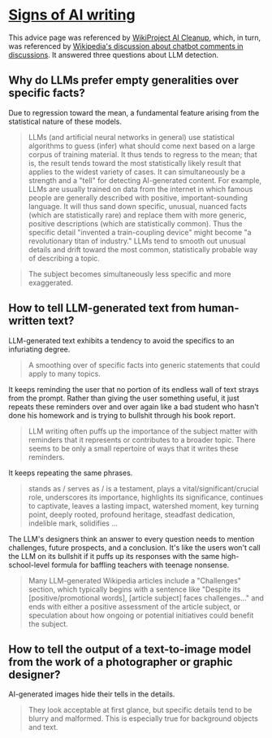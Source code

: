 # [Signs of AI writing](https://en.m.wikipedia.org/w/index.php?title=Wikipedia:Signs_of_AI_writing&oldid=1315853483)

This advice page was referenced by [WikiProject AI Cleanup](https://en.m.wikipedia.org/wiki/Wikipedia_talk:WikiProject_AI_Cleanup/Archive_1), which, in turn, was referenced by [Wikipedia's discussion about chatbot comments in discussions](../../../2025/10/07/wikipedia_chatbot_comments_in_discussions.md). It answered three questions about LLM detection.

## Why do LLMs prefer empty generalities over specific facts?

Due to regression toward the mean, a fundamental feature arising from the statistical nature of these models.

> LLMs (and artificial neural networks in general) use statistical algorithms to guess (infer) what should come next based on a large corpus of training material. It thus tends to regress to the mean; that is, the result tends toward the most statistically likely result that applies to the widest variety of cases. It can simultaneously be a strength and a "tell" for detecting AI-generated content. For example, LLMs are usually trained on data from the internet in which famous people are generally described with positive, important-sounding language. It will thus sand down specific, unusual, nuanced facts (which are statistically rare) and replace them with more generic, positive descriptions (which are statistically common). Thus the specific detail "invented a train-coupling device" might become "a revolutionary titan of industry." LLMs tend to smooth out unusual details and drift toward the most common, statistically probable way of describing a topic.

> The subject becomes simultaneously less specific and more exaggerated.

## How to tell LLM-generated text from human-written text?

LLM-generated text exhibits a tendency to avoid the specifics to an infuriating degree.

> A smoothing over of specific facts into generic statements that could apply to many topics.

It keeps reminding the user that no portion of its endless wall of text strays from the prompt. Rather than giving the user something useful, it just repeats these reminders over and over again like a bad student who hasn't done his homework and is trying to bullshit through his book report.

> LLM writing often puffs up the importance of the subject matter with reminders that it represents or contributes to a broader topic. There seems to be only a small repertoire of ways that it writes these reminders.

It keeps repeating the same phrases.

> stands as / serves as / is a testament, plays a vital/significant/crucial role, underscores its importance, highlights its significance, continues to captivate, leaves a lasting impact, watershed moment, key turning point, deeply rooted, profound heritage, steadfast dedication, indelible mark, solidifies ...

The LLM's designers think an answer to every question needs to mention challenges, future prospects, and a conclusion. It's like the users won't call the LLM on its bullshit if it puffs up its responses with the same high-school-level formula for baffling teachers with teenage nonsense.

> Many LLM-generated Wikipedia articles include a "Challenges" section, which typically begins with a sentence like "Despite its [positive/promotional words], [article subject] faces challenges..." and ends with either a positive assessment of the article subject, or speculation about how ongoing or potential initiatives could benefit the subject.

## How to tell the output of a text-to-image model from the work of a photographer or graphic designer?

AI-generated images hide their tells in the details.

> They look acceptable at first glance, but specific details tend to be blurry and malformed. This is especially true for background objects and text.

